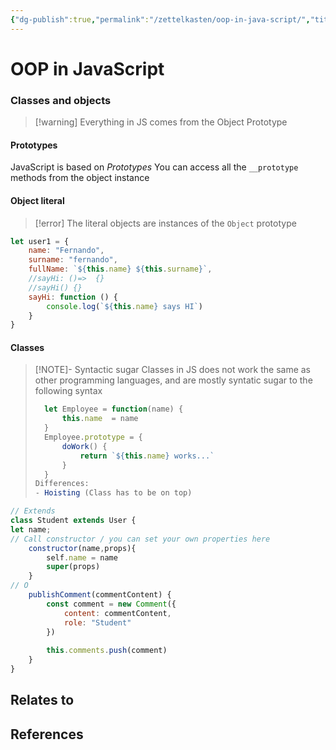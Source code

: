 ```yaml
---
{"dg-publish":true,"permalink":"/zettelkasten/oop-in-java-script/","title":"OOP in JavaScript","tags":["status/todo","status/pre-moc/JavaScript"],"noteIcon":"","created":"2023-10-10T17:46:41.076+01:00","updated":"2023-10-10T17:47:31.324+01:00"}
---
```



# OOP in JavaScript


### Classes and objects

> [!warning] Everything in JS comes from the Object Prototype

#### Prototypes

JavaScript is based on *Prototypes*
You can access all the `__prototype` methods from the object instance

#### Object literal
> [!error] The literal objects are instances of the `Object` prototype

```js
let user1 = {
	name: "Fernando",
	surname: "fernando",
	fullName: `${this.name} ${this.surname}`,
	//sayHi: ()=>  {}
	//sayHi() {}
	sayHi: function () {
		console.log(`${this.name} says HI`)
	}
}
```


#### Classes

> [!NOTE]- Syntactic sugar
> Classes in JS does not work the same as other programming languages, and are mostly syntatic sugar to the following syntax
>```js
>	let Employee = function(name) {
>		this.name  = name
>	}
>	Employee.prototype = {
>		doWork() {
>			return `${this.name} works...`
>		}
>	}
> Differences: 
> - Hoisting (Class has to be on top)
>```


```js
// Extends
class Student extends User {
let name;
// Call constructor / you can set your own properties here
	constructor(name,props){
		self.name = name
		super(props)
	}
// O
	publishComment(commentContent) {
		const comment = new Comment({
			content: commentContent,
			role: "Student"
		})
				
		this.comments.push(comment)	
	}
}
```
## Relates to
## References
